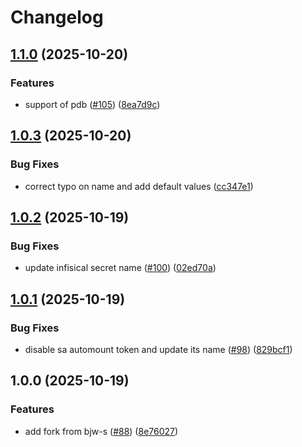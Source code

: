 # Changelog

## [1.1.0](https://github.com/dedsxc/labs/compare/app-template-1.0.3...app-template-1.1.0) (2025-10-20)


### Features

* support of pdb ([#105](https://github.com/dedsxc/labs/issues/105)) ([8ea7d9c](https://github.com/dedsxc/labs/commit/8ea7d9c31470d9ba6b22c8ef97762afec7654793))

## [1.0.3](https://github.com/dedsxc/labs/compare/app-template-1.0.2...app-template-1.0.3) (2025-10-20)


### Bug Fixes

* correct typo on name and add default values ([cc347e1](https://github.com/dedsxc/labs/commit/cc347e1e01acd1566c08355e3f4f13cfdf54bfb6))

## [1.0.2](https://github.com/dedsxc/labs/compare/app-template-1.0.1...app-template-1.0.2) (2025-10-19)


### Bug Fixes

* update infisical secret name ([#100](https://github.com/dedsxc/labs/issues/100)) ([02ed70a](https://github.com/dedsxc/labs/commit/02ed70a965e04fbed34f693fe90919a4eab3ba7b))

## [1.0.1](https://github.com/dedsxc/labs/compare/app-template-1.0.0...app-template-1.0.1) (2025-10-19)


### Bug Fixes

* disable sa automount token and update its name ([#98](https://github.com/dedsxc/labs/issues/98)) ([829bcf1](https://github.com/dedsxc/labs/commit/829bcf1da4da228047bfbc4ce6d25ee054742809))

## 1.0.0 (2025-10-19)


### Features

* add fork from bjw-s ([#88](https://github.com/dedsxc/labs/issues/88)) ([8e76027](https://github.com/dedsxc/labs/commit/8e76027c7868fc5bd8124ab3071f94e461af5ef6))
